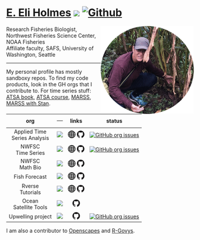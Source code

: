 # [E. Eli Holmes](https://eeholmes.github.io/) ![](https://visitor-badge.laobi.icu/badge?page_id=eeholmes.eeholmes) [![Github](https://img.shields.io/github/followers/eeholmes?label=Follow&style=social)](https://github.com/eeholmes)

<img align="right" src="India_2019.gif" width="250">  

Research Fisheries Biologist, Northwest Fisheries Science Center, NOAA Fisheries<br>
Affiliate faculty, SAFS, University of Washington, Seattle

***

My personal profile has mostly sandboxy repos. To find my code products, look in the GH orgs that I contribute to. For time series stuff: [ATSA book](https://atsa-es.github.io/atsa-labs/), [ATSA course](https://atsa-es.github.io/atsa/), [MARSS](https://nwfsc-timeseries.github.io/MARSS/), [MARSS with Stan](https://atsa-es.github.io/atsar/).

<!--
Horizontal table version (commented out)

| NWFSC<br>Time Series | NWFSC<br>Math Bio | Fish<br>Forecast | R Workflow | Remote<br>Sensing<br>Tools | Upwelling |
| :---: | :---: | :---: | :---: | :---: | :---: |
| [![](https://avatars.githubusercontent.com/u/26258338?s=60&v=4)](https://nwfsc-timeseries.github.io) | [![](https://avatars.githubusercontent.com/u/36172008?s=60&v=4)](https://nwfsc-math-bio.github.io) | [![](https://avatars.githubusercontent.com/u/42893428?s=60&v=4)](https://fish-forecast.github.io/) | [![](https://avatars.githubusercontent.com/u/42900757?s=60&v=4)](https://rverse-tutorials.github.io/) | [![](https://avatars.githubusercontent.com/u/50644468?s=60&v=4)](https://github.com/ocean-satellite-tools) | [![](https://avatars.githubusercontent.com/u/85971012?s=60&v=4)](https://github.com/UW-Upwelling-Project) |
| [<img width="20" src="globe.png">](https://nwfsc-timeseries.github.io)  [<img width="20" src="GitHub-Mark-32px.png">](https://github.com/nwfsc-timeseries) | [<img width="20" src="globe.png">](https://nwfsc-math-bio.github.io)  [<img width="20" src="GitHub-Mark-32px.png">](https://github.com/nwfsc-math-bio) | [<img width="20" src="globe.png">](https://fish-forecast.github.io) [<img width="20" src="GitHub-Mark-32px.png">](https://github.com/fish-forecast) | [<img width="20" src="globe.png">](https://rverse-tutorials.github.io) [<img width="20" src="GitHub-Mark-32px.png">](https://github.com/RVerse-Tutorials) | [<img width="20" src="GitHub-Mark-32px.png">](https://github.com/ocean-satellite-tools) | [<img width="20" src="GitHub-Mark-32px.png">](https://github.com/UW-Upwelling-Project) |
| [![GitHub org issues](https://img.shields.io/github/issues-search?label=open%20issues&query=org%3Anwfsc-timeseries%20is%3Aopen)](https://github.com/orgs/nwfsc-timeseries/projects/1) |  |  |  |  | [![GitHub org issues](https://img.shields.io/github/issues-search?label=open%20issues&query=org%3AUW-Upwelling-Project%20is%3Aopen)](https://github.com/orgs/UW-Upwelling-Project/projects/5) |
-->

<!--
Vertical table with markdown; I don't like the header
-->
| org | <hr> | links | status |
| :---: | :---: | :---: | :---: |
| Applied Time<br>Series Analysis | [<img src="https://avatars.githubusercontent.com/u/26258338?s=60&v=4" width="75%">](https://atsa-es.github.io) | [<img width="20" src="globe.png">](https://atsa-es.github.io)  [<img width="20" src="GitHub-Mark-32px.png">](https://github.com/atsa-es) | [![GitHub org issues](https://img.shields.io/github/issues-search?label=open%20issues&query=org%3Anwfsc-timeseries%20is%3Aopen)](https://github.com/orgs/atsa-es/projects/1) |
| NWFSC<br>Time Series | [<img src="https://avatars.githubusercontent.com/u/26258338?s=60&v=4" width="75%">](https://nwfsc-timeseries.github.io) | [<img width="20" src="globe.png">](https://nwfsc-timeseries.github.io)  [<img width="20" src="GitHub-Mark-32px.png">](https://github.com/nwfsc-timeseries) | [![GitHub org issues](https://img.shields.io/github/issues-search?label=open%20issues&query=org%3Anwfsc-timeseries%20is%3Aopen)](https://github.com/orgs/nwfsc-timeseries/projects/1) |
| NWFSC<br>Math Bio | [<img src="https://avatars.githubusercontent.com/u/36172008?s=60&v=4" width="75%">](https://nwfsc-math-bio.github.io) | [<img width="20" src="globe.png">](https://nwfsc-math-bio.github.io)  [<img width="20" src="GitHub-Mark-32px.png">](https://github.com/nwfsc-math-bio) |  |
| Fish Forecast | [<img src="https://avatars.githubusercontent.com/u/42893428?s=60&v=4" width="75%">](https://fish-forecast.github.io) | [<img width="20" src="globe.png">](https://fish-forecast.github.io) [<img width="20" src="GitHub-Mark-32px.png">](https://github.com/fish-forecast) |  |
| Rverse<br>Tutorials | [<img src="https://avatars.githubusercontent.com/u/42900757?s=60&v=4" width="75%">](https://rverse-tutorials.github.io/) | [<img width="20" src="globe.png">](https://rverse-tutorials.github.io) [<img width="20" src="GitHub-Mark-32px.png">](https://github.com/RVerse-Tutorials) |  |
| Ocean<br>Satellite Tools | [<img src="https://avatars.githubusercontent.com/u/50644468?s=60&v=4" width="75%">](https://github.com/ocean-satellite-tools) | [<img width="20" src="GitHub-Mark-32px.png">](https://github.com/ocean-satellite-tools) |  |
| Upwelling project | [<img src="https://avatars.githubusercontent.com/u/85971012?s=60&v=4" width="75%">](https://github.com/UW-Upwelling-Project) | [<img width="20" src="GitHub-Mark-32px.png">](https://github.com/UW-Upwelling-Project) | [![GitHub org issues](https://img.shields.io/github/issues-search?label=open%20issues&query=org%3AUW-Upwelling-Project%20is%3Aopen)](https://github.com/orgs/UW-Upwelling-Project/projects/5) |

I am also a contributor to [Openscapes](https://github.com/openscapes) and [R-Govys](https://github.com/rgovys).
